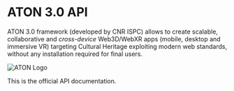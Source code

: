# ATON 3.0 API

ATON 3.0 framework (developed by CNR ISPC) allows to create scalable, collaborative and *cross-device* Web3D/WebXR apps (mobile, desktop and immersive VR) targeting Cultural Heritage exploiting modern web standards, without any installation required for final users.

![ATON Logo](../../res/aton-header.jpg)

This is the official API documentation.